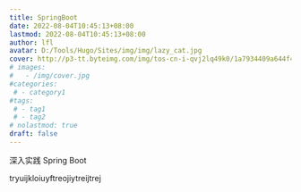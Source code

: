 ```yaml
---
title: SpringBoot
date: 2022-08-04T10:45:13+08:00
lastmod: 2022-08-04T10:45:13+08:00
author: lfl
avatar: D:/Tools/Hugo/Sites/img/img/lazy_cat.jpg
cover: http://p3-tt.byteimg.com/img/tos-cn-i-qvj2lq49k0/1a7934409a644f428bb9577b5fe5d34b~tplv-resize:600:0.jpg
# images:
#   - /img/cover.jpg
#categories:
 # - category1
#tags:
 # - tag1
 # - tag2
# nolastmod: true
draft: false
---
```


深入实践 Spring Boot

<!--more-->

tryuijkloiuyftreojiytreijtrej


